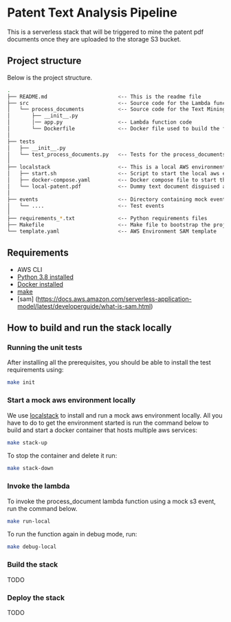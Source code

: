 # Patent Text Analysis Pipeline
This is a serverless stack that will be triggered to mine the patent pdf documents once they are uploaded to the storage S3 bucket.

## Project structure
Below is the project structure.
```bash
.
├── README.md                       <-- This is the readme file
├── src                             <-- Source code for the Lambda functions
│   └── process_documents           <-- Source code for the Text Mining Lambda function
│       ├── __init__.py
│       │── app.py                  <-- Lambda function code
│       └── Dockerfile              <-- Docker file used to build the function.
│
├── tests
│   ├── __init__.py
│   └── test_process_documents.py   <-- Tests for the process_documents  function.
│
├── localstack                      <-- This is a local AWS environment that can be started locally.
│   ├── start.sh                    <-- Script to start the local aws environment.
│   ├── docker-compose.yaml         <-- Docker compose file to start the build and run the docker environment.
│   └── local-patent.pdf            <-- Dummy text document disguised as pdf for testing.
│
├── events                          <-- Directory containing mock events to use for testing.
│   └── ....                        <-- Test events
│
├── requirements_*.txt              <-- Python requirements files
├── Makefile                        <-- Make file to bootstrap the project scripts           
└── template.yaml                   <-- AWS Environment SAM template
```


## Requirements
* AWS CLI
* [Python 3.8 installed](https://www.python.org/downloads/)
* [Docker installed](https://www.docker.com/community-edition)
* [make](https://www.docker.com/community-edition)
* [sam] (https://docs.aws.amazon.com/serverless-application-model/latest/developerguide/what-is-sam.html)

## How to build and run the stack locally

### Running the unit tests
After installing all the prerequisites, you should be able to install the test requirements using:

```bash
make init
```

### Start a mock aws environment locally
We use [localstack](https://github.com/localstack/localstack) to install and run a mock aws environment locally. All you have to do to get the environment started is run the command below to build and start a docker container that hosts multiple aws services:

```bash
make stack-up
```
To stop the container and delete it run:

```bash
make stack-down
```

### Invoke the lambda
To invoke the process_document lambda function using a mock s3 event, run the command below.

```bash
make run-local
```

To run the function again in debug mode, run:

```bash
make debug-local
```

### Build the stack
TODO

### Deploy the stack
TODO
